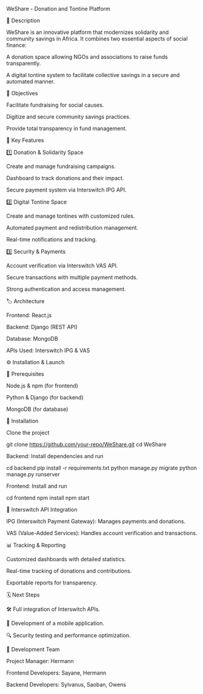 WeShare - Donation and Tontine Platform

📌 Description

WeShare is an innovative platform that modernizes solidarity and community savings in Africa. It combines two essential aspects of social finance:

A donation space allowing NGOs and associations to raise funds transparently.

A digital tontine system to facilitate collective savings in a secure and automated manner.

🎯 Objectives

Facilitate fundraising for social causes.

Digitize and secure community savings practices.

Provide total transparency in fund management.

🚀 Key Features

1️⃣ Donation & Solidarity Space

Create and manage fundraising campaigns.

Dashboard to track donations and their impact.

Secure payment system via Interswitch IPG API.

2️⃣ Digital Tontine Space

Create and manage tontines with customized rules.

Automated payment and redistribution management.

Real-time notifications and tracking.

3️⃣ Security & Payments

Account verification via Interswitch VAS API.

Secure transactions with multiple payment methods.

Strong authentication and access management.

🏷️ Architecture

Frontend: React.js

Backend: Django (REST API)

Database: MongoDB

APIs Used: Interswitch IPG & VAS

⚙️ Installation & Launch

📅 Prerequisites

Node.js & npm (for frontend)

Python & Django (for backend)

MongoDB (for database)

🚀 Installation

Clone the project

git clone https://github.com/your-repo/WeShare.git
cd WeShare

Backend: Install dependencies and run

cd backend
pip install -r requirements.txt
python manage.py migrate
python manage.py runserver

Frontend: Install and run

cd frontend
npm install
npm start

🔗 Interswitch API Integration

IPG (Interswitch Payment Gateway): Manages payments and donations.

VAS (Value-Added Services): Handles account verification and transactions.

📊 Tracking & Reporting

Customized dashboards with detailed statistics.

Real-time tracking of donations and contributions.

Exportable reports for transparency.

🗓 Next Steps

🛠️ Full integration of Interswitch APIs.

📱 Development of a mobile application.

🔍 Security testing and performance optimization.

📢 Development Team

Project Manager: Hermann

Frontend Developers: Sayane, Hermann

Backend Developers: Sylvanus, Saoban, Owens


